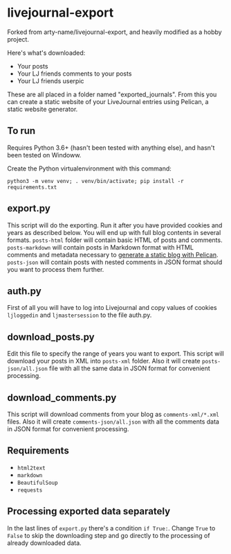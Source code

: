 # livejournal-export

Forked from arty-name/livejournal-export, and heavily modified as a hobby project.

Here's what's downloaded:

- Your posts
- Your LJ friends comments to your posts
- Your LJ friends userpic

These are all placed in a folder named "exported_journals".
From this you can create a static website of your LiveJournal entries using Pelican, a static website generator.

## To run

Requires Python 3.6+ (hasn't been tested with anything else), and hasn't been tested on Windoww.

Create the Python virtualenvironment with this command:

    python3 -m venv venv; . venv/bin/activate; pip install -r requirements.txt

## export.py

This script will do the exporting. Run it after you 
have provided cookies and years as described below.
You will end up with full blog contents in several 
formats. `posts-html` folder will contain basic HTML
of posts and comments. `posts-markdown` will contain
posts in Markdown format with HTML comments and metadata 
necessary to [generate a static blog with Pelican](http://docs.getpelican.com/).
`posts-json` will contain posts with nested comments 
in JSON format should you want to process them further.

## auth.py

First of all you will have to log into Livejournal 
and copy values of cookies `ljloggedin` and `ljmastersession` 
to the file auth.py.

## download_posts.py

Edit this file to specify the range of years you want to export.
This script will download your posts in XML into `posts-xml` 
folder. Also it will create `posts-json/all.json` file with all 
the same data in JSON format for convenient processing.

## download_comments.py

This script will download comments from your blog as `comments-xml/*.xml`
files. Also it will create `comments-json/all.json` with all the 
comments data in JSON format for convenient processing.

## Requirements

* `html2text`
* `markdown`
* `BeautifulSoup`
* `requests`

## Processing exported data separately

In the last lines of `export.py` there's a condition `if True:`.
Change `True` to `False` to skip the downloading step and go
directly to the processing of already downloaded data.


